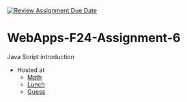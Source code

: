 [![Review Assignment Due Date](https://classroom.github.com/assets/deadline-readme-button-22041afd0340ce965d47ae6ef1cefeee28c7c493a6346c4f15d667ab976d596c.svg)](https://classroom.github.com/a/cCoVexb_)
# WebApps-F24-Assignment-6
Java Script introduction

* Hosted at 
  * [Math](https://44-563-webapps-f24.github.io/44563-webapps-f24-assignment6-MukundSaiRathod/math.html)
  * [Lunch](https://44-563-webapps-f24.github.io/44563-webapps-f24-assignment6-MukundSaiRathod/lunch.html)
  * [Guess](https://44-563-webapps-f24.github.io/44563-webapps-f24-assignment6-MukundSaiRathod/guessit.html)






